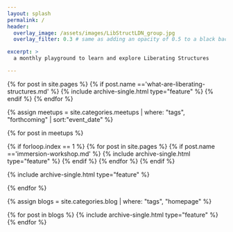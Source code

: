 ```yaml
---
layout: splash
permalink: /
header:
  overlay_image: /assets/images/LibStructLDN_group.jpg
  overlay_filter: 0.3 # same as adding an opacity of 0.5 to a black background

excerpt: >
  a monthly playground to learn and explore Liberating Structures

---
```


<div class="feature__wrapper">

{% for post in site.pages %}
  {% if post.name =='what-are-liberating-structures.md' %}
    {% include archive-single.html type="feature" %}
  {% endif %}
{% endfor %}

{% assign meetups = site.categories.meetups | where: "tags", "forthcoming" | sort:"event_date"  %}

{% for post in meetups %}

  {% if forloop.index == 1 %}
    {% for post in site.pages %}
      {% if post.name =='immersion-workshop.md' %}
        {% include archive-single.html type="feature" %}
      {% endif %}
    {% endfor %}
  {% endif %}

  {% include archive-single.html type="feature" %}

{% endfor %}



{% assign blogs = site.categories.blog | where: "tags", "homepage"  %}

{% for post in blogs %}
  {% include archive-single.html type="feature" %}
{% endfor %}

</div>
